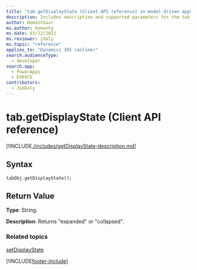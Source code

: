 ```yaml
---
title: "tab.getDisplayState (Client API reference) in model-driven apps| MicrosoftDocs"
description: Includes description and supported parameters for the tab.getDisplayName method.
author: HemantGaur
ms.author: hemantg
ms.date: 03/12/2022
ms.reviewer: jdaly
ms.topic: "reference"
applies_to: "Dynamics 365 (online)"
search.audienceType: 
  - developer
search.app: 
  - PowerApps
  - D365CE
contributors:
  - JimDaly
---
```

# tab.getDisplayState (Client API reference)



[!INCLUDE[./includes/getDisplayState-description.md](./includes/getDisplayState-description.md)]

## Syntax

`tabObj.getDisplayState();`

## Return Value

**Type**: String.

**Description**: Returns "expanded" or "collapsed".

### Related topics

[setDisplayState](setDisplayState.md)





[!INCLUDE[footer-include](../../../../../includes/footer-banner.md)]